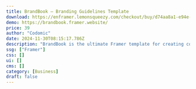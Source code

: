 ```yaml
---
title: BrandBook — Branding Guidelines Template
download: https://enframer.lemonsqueezy.com/checkout/buy/d74aa8a1-e94e-41ed-b674-f43d577a712e
demo: https://brandbook.framer.website/
price: 39
author: "Codomic"
date: 2024-11-30T08:15:17.786Z
description: "BrandBook is the ultimate Framer template for creating comprehensive brand guidelines. Showcase your brand typography, color palettes, logos, icons, and more with pre-designed layouts. Establish a distinctive brand identity that sets you apart with ease."
ssg: ["Framer"]
css: []
ui: []
cms: []
category: [Business]
draft: false
---
```

